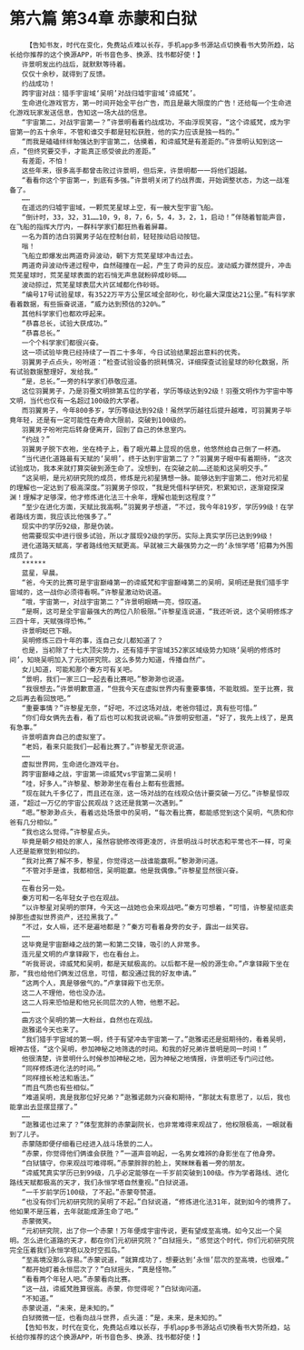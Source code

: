 # 第六篇 第34章 赤蒙和白狱
        【告知书友，时代在变化，免费站点难以长存，手机app多书源站点切换看书大势所趋，站长给你推荐的这个换源APP，听书音色多、换源、找书都好使！】
       许景明发出约战后，就默默等待着。
       仅仅十余秒，就得到了反馈。
       约战成功！
       跨宇宙对战：猎手宇宙域‘吴明’对战归墟宇宙域‘谛威梵’。
       生命进化游戏官方，第一时间开始全平台广告，而且是最大限度的广告！还给每一个生命进化游戏玩家发送信息，告知这一场大战的信息。
       “宇宙第二，对战宇宙第一？”许景明看着约战成功，不由浮现笑容，“这个谛威梵，成为宇宙第一的五十余年，不管和谁交手都是轻松获胜，他的实力应该是独一档的。”
       “而我是磕磕绊绊勉强达到宇宙第二，估摸着，和谛威梵是有差距的。”许景明认知到这一点，“但终究要交手，才能真正感受彼此的差距。”
       有差距，不怕！
       这些年来，很多高手都曾击败过许景明，但后来，许景明都一一将他们超越。
       “看看你这个宇宙第一，到底有多强。”许景明关闭了约战界面，开始调整状态，为这一战准备了。
       ……
       在遥远的归墟宇宙域，一颗荒芜星球上空，有一艘大型宇宙飞船。
       “倒计时，33，32，31……10，9，8，7，6，5，4，3，2，1，启动！”伴随着智能声音，在飞船的指挥大厅内，一群科学家们都狂热看着屏幕。
       一名为首的洁白羽翼男子站在控制台前，轻轻按动启动按钮。
       嗡！
       飞船立即爆发出两道奇异波动，朝下方荒芜星球冲击过去。
       两道奇异波动传递过程中，自然碰撞在一起，产生了奇异的反应。波动威力骤然提升，冲击荒芜星球时，荒芜星球表面的岩石悄无声息就粉碎成砂砾……
       波动掠过，荒芜星球表层大片区域都化作砂砾。
       “编号17号试验星球，有3522万平方公里区域全部砂化，砂化最大深度达21公里。”有科学家看着数据，有些振奋说道，“威力达到预估的320%。”
       其他科学家们也都欢呼起来。
       “恭喜总长，试验大获成功。”
       “恭喜总长。”
       一个个科学家们都很兴奋。
       这一项试验毕竟已经持续了一百二十多年，今日试验结果超出意料的优秀。
       羽翼男子点点头，吩咐道：“检查试验设备的损耗情况，详细探查试验星球的砂化数据，所有试验数据整理好，发给我。”
       “是，总长。”一旁的科学家们恭敬应道。
       这位羽翼男子，乃是羽蚕文明排第五位的学者，学历等级达到92级！羽蚕文明作为宇宙中等文明，当代也仅有一名超过100级的大学者。
       而羽翼男子，今年800多岁，学历等级达到92级！虽然学历越往后提升越难，可羽翼男子毕竟年轻，还是有一定可能性在寿命大限前，突破到100级的。
       羽翼男子吩咐完后转身便离开，回到了自己的休息室内。
       “约战？”
       羽翼男子脱下衣袍，坐在椅子上，看了眼光幕上显现的信息，他悠然给自己倒了一杯酒。
       “当代进化道路最有天赋的‘吴明’，终于达到宇宙第二了？”羽翼男子眼中有着期待，“这次试验成功，我本来就打算突破到源生命了。没想到，在突破之前……还能和这吴明交手。”
       “这吴明，是元初研究院的成员，修炼是元初星猜想一脉。能够达到宇宙第二，他对元初星的理解也一定达到了极高深度。”羽翼男子惊叹，“我是凭借科学研究，积累知识，逐渐窥探深渊！理解才足够深，他才修炼进化法三十余年，理解也能到这程度？”
       “至少在进化方面，天赋比我高啊。”羽翼男子想道，“不过，我今年819岁，学历99级！在学者路线方面，我应该比他强多了。”
       现实中的学历92级，那是伪装。
       他需要现实中进行很多试验，所以才展现92级的学历。实际上真实学历已达到99级！
       进化道路天赋高，学者路线他天赋更高。早就被三大最强势力之一的‘永恒学塔’招募为外围成员了。
       ******
       蓝星，早晨。
       “爸，今天的比赛可是宇宙巅峰第一的谛威梵和宇宙巅峰第二的吴明，吴明还是我们猎手宇宙域的，这一战你必须得看啊。”许黎星激动劝说道。
       “哦，宇宙第一，对战宇宙第二？”许景明眼睛一亮，惊叹道。
       “是啊，这可是全宇宙最强大的两位八阶极限。”许黎星连说道，“我还听说，这个吴明修炼才三四十年，天赋强得恐怖。”
       许景明眨巴下眼。
       吴明修炼三四十年的事，连自己女儿都知道了？
       也是，当初除了十七大顶尖势力，还有猎手宇宙域352家区域级势力知晓‘吴明的修炼时间’，知晓吴明加入了元初研究院。这么多势力知道，传播自然广。
       女儿知道，可能和那个秦方可有关吧。
       “景明，我们一家三口一起去看比赛吧。”黎渺渺也说道。
       “我很想去。”许景明歉意道，“但我今天在虚拟世界内有重要事情，不能耽搁。至于比赛，我之后再去看回放吧。”
       “重要事情？”许黎星无奈，“好吧，不过这场对战，老爸你错过，真有些可惜。”
       “你们母女俩先去看，看了后也可以和我说说嘛。”许景明安慰道，“好了，我先上线了，是真有急事。”
       许景明直奔自己的虚拟室了。
       “老妈，看来只能我们一起看比赛了。”许黎星无奈说道。
       ……
       虚拟世界网，生命进化游戏平台。
       跨宇宙巅峰之战，宇宙第一谛威梵vs宇宙第二吴明！
       “哇，好多人。”许黎星、黎渺渺坐在看台上都有些震撼。
       “现在就九千多亿了，而且还在涨，这一场对战的在线观众估计要突破一万亿。”许黎星惊叹道，“超过一万亿的宇宙公民观战？这还是我第一次遇到。”
       “嗯。”黎渺渺点头，看着远处场景中的吴明，“每次看比赛，都能感觉到这个吴明，气质和你爸有几分相似。”
       “我也这么觉得。”许黎星点头。
       毕竟是朝夕相处的家人，虽然容貌修改得更凌厉，许景明战斗时状态和平常也不一样，可亲人还是能察觉到相似的。
       “我对比赛了解不多，黎星，你觉得这一战谁能赢啊。”黎渺渺问道。
       “不管对手是谁，我都相信，吴明能赢。他是我偶像。”许黎星显然很兴奋。
       ……
       在看台另一处。
       秦方可和一名年轻女子也在观战。
       “以许黎星对吴明的崇拜，今天这一战她也会来观战吧。”秦方可想着，“可惜，许黎星彻底卖掉那些虚拟世界资产，还拉黑我了。”
       “不过，女人嘛，还不是遍地都是？”秦方可看着身旁的女子，露出一丝笑容。
       ……
       这毕竟是宇宙巅峰之战的第一和第二交锋，吸引的人非常多。
       连元星文明的卢拿铎殿下，也在看台上。
       “听我哥说，谛威梵和吴明，都是天赋极高的。以后都不是一般的源生命。”卢拿铎殿下坐在那，“我也给他们俩发过信息，可惜，都没通过我的好友申请。”
       “这两个人，真是够傲气的。”卢拿铎殿下也无奈。
       这二人不理他，他也没办法。
       这二人将来恐怕是和他兄长同层次的人物，他惹不起。
       ……
       曲方这个吴明的第一大粉丝，自然也在观战。
       逖雅诺今天也来了。
       “我们猎手宇宙域的第一啊，终于有望冲击宇宙第一了。”逖雅诺还是挺期待的，看着吴明，眼神古怪，“这个吴明，参加神秘之地筛选的时间。和我的好兄弟许景明是同一时间！”
       他很清楚，许景明什么时候参加神秘之地，因为神秘之地情报，许景明还专门问过他。
       “同样修炼进化法的时间。”
       “同样擅长枪法和盾法。”
       “而且气质也有些相似。”
       “难道吴明，真是我那位好兄弟？”逖雅诺颇为兴奋和期待，“那就太有意思了，以后，我也能拿出去显摆显摆了。”
       ……
       “逖雅诺也过来了？”体型宽胖的赤蒙副院长，也非常难得来观战了，他权限极高，一眼就看到了儿子。
       赤蒙随即便仔细看已经进入战斗场景的二人。
       “赤蒙，你觉得他们俩谁会获胜？”一道声音响起，一名男女难辨的身影坐在了他身旁。
       “白狱镇守，你来观战可难得啊。”赤蒙胖胖的脸上，笑眯眯看着一旁的朋友。
       “谛威梵真实学历已到99级，几乎必定能够在一千岁前突破到100级。作为学者路线、进化路线天赋都极高的天才，我们永恒学塔自然重视。”白狱说道。
       “一千岁前学历100级，了不起。”赤蒙夸赞道。
       “也没有你们元初研究院的吴明了不起。”白狱说道，“修炼进化法31年，就到如今的境界了。他如果不是压着，去年就能成源生命了吧。”
       赤蒙微笑。
       “元初研究院，出了你一个赤蒙！万年便成宇宙传说，更有望成至高境。如今又出一个吴明。怎么进化道路的天才，都在你们元初研究院？”白狱摇头，“感觉这个时代，你们元初研究院完全压着我们永恒学塔以及时空孤岛。”
       “至高境没那么容易。”赤蒙说道，“就算成功了，想要达到‘永恒’层次的至高境，也很难。”
       “都开始盯着永恒层次了？”白狱摇头，“真是怪物。”
       “看看两个年轻人吧。”赤蒙看向比赛。
       “这一战，谛威梵胜算很高。赤蒙，你觉得呢？”白狱询问道。
       “不知道。”
       赤蒙说道，“未来，是未知的。”
       白狱微微一怔，也看向战斗世界，点头道：“是，未来，是未知的。”
       【告知书友，时代在变化，免费站点难以长存，手机app多书源站点切换看书大势所趋，站长给你推荐的这个换源APP，听书音色多、换源、找书都好使！】